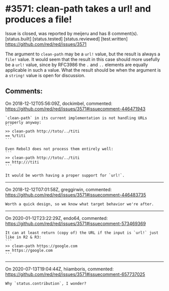 
#3571: clean-path takes a url! and produces a file!
================================================================================
Issue is closed, was reported by meijeru and has 8 comment(s).
[status.built] [status.tested] [status.reviewed] [test.written]
<https://github.com/red/red/issues/3571>

The argument to `clean-path` may be a `url!` value, but the result is always a `file!` value. It would seem that the result in this case should more usefully be a `url!` value, since by RFC3986 the `.` and `..` elements are equally applicable in such a value. What the result should be when the argument is a `string!` value is open for discussion.


Comments:
--------------------------------------------------------------------------------

On 2018-12-12T05:56:09Z, dockimbel, commented:
<https://github.com/red/red/issues/3571#issuecomment-446471943>

    `clean-path` in its current implementation is not handling URLs properly anyway:
    ```
    >> clean-path http://toto/../titi
    == %/titi
    ```
    
    Even Rebol3 does not process them entirely well:
    ```
    >> clean-path http://toto/../titi
    == http:///titi
    ```
    
    It would be worth having a proper support for `url!`.

--------------------------------------------------------------------------------

On 2018-12-12T07:01:58Z, greggirwin, commented:
<https://github.com/red/red/issues/3571#issuecomment-446483735>

    Worth a quick design, so we know what target behavior we're after.

--------------------------------------------------------------------------------

On 2020-01-12T23:22:29Z, endo64, commented:
<https://github.com/red/red/issues/3571#issuecomment-573469369>

    It can at least return (copy of) the URL if the input is `url!` just like in R2 & R3:
    ```
    >> clean-path https://google.com
    == https://google.com
    ```

--------------------------------------------------------------------------------

On 2020-07-13T19:04:44Z, hiiamboris, commented:
<https://github.com/red/red/issues/3571#issuecomment-657737025>

    Why `status.contribution`, I wonder?

